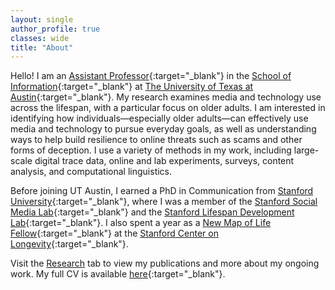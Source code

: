 ```yaml
---
layout: single
author_profile: true
classes: wide
title: "About"
---
```


Hello! I am an [Assistant Professor](https://ischool.utexas.edu/profiles/ryan-moore-0){:target="_blank"} in the [School of Information](https://ischool.utexas.edu/){:target="_blank"} at [The University of Texas at Austin](https://www.utexas.edu/){:target="_blank"}. My research examines media and technology use across the lifespan, with a particular focus on older adults. I am interested in identifying how individuals—especially older adults—can effectively use media and technology to pursue everyday goals, as well as understanding ways to help build resilience to online threats such as scams and other forms of deception. I use a variety of methods in my work, including large-scale digital trace data, online and lab experiments, surveys, content analysis, and computational linguistics.

Before joining UT Austin, I earned a PhD in Communication from [Stanford University](https://www.stanford.edu/){:target="_blank"}, where I was a member of the [Stanford Social Media Lab](https://sml.stanford.edu/){:target="_blank"} and the [Stanford Lifespan Development Lab](https://lifespan.stanford.edu/){:target="_blank"}. I also spent a year as a [New Map of Life Fellow](https://longevity.stanford.edu/ryan-moore/){:target="_blank"} at the [Stanford Center on Longevity](https://longevity.stanford.edu/){:target="_blank"}.

Visit the [Research](https://ryanmoore.science/research/) tab to view my publications and more about my ongoing work. My full CV is available [here](https://drive.google.com/file/d/17MjPGp6fG9l02bI825MCfUPXMaICsfNx/view){:target="_blank"}.
